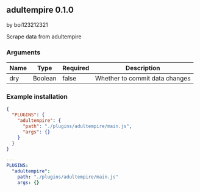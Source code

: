 ## adultempire 0.1.0

by boi123212321

Scrape data from adultempire
### Arguments

| Name | Type    | Required | Description                    |
| ---- | ------- | -------- | ------------------------------ |
| dry  | Boolean | false    | Whether to commit data changes |
### Example installation

```json
{
  "PLUGINS": {
    "adultempire": {
      "path": "./plugins/adultempire/main.js",
      "args": {}
    }
  }
}
```

```yaml
---
PLUGINS:
  "adultempire":
    path: "./plugins/adultempire/main.js"
    args: {}
```
